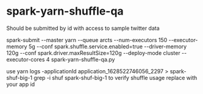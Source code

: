 # spark-yarn-shuffle-qa

Should be submitted by id with access to sample twitter data

spark-submit --master yarn --queue arcts  --num-executors 150 --executor-memory 5g  --conf spark.shuffle.service.enabled=true --driver-memory 120g  --conf spark.driver.maxResultSize=120g --deploy-mode cluster --executor-cores 4 spark-yarn-shuffle-qa.py

use yarn logs -applicationId application_1628522746056_2297 > spark-shuf-big-1
grep -i shuf spark-shuf-big-1
to verify shuffle usage
replace with your app id


